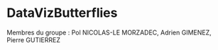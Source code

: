 # DataVizButterflies
Membres du groupe :
Pol NICOLAS-LE MORZADEC, 
Adrien GIMENEZ, 
Pierre GUTIERREZ
